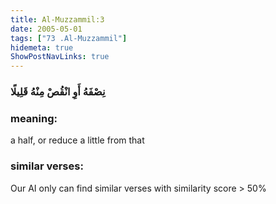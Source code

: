 ```yaml
---
title: Al-Muzzammil:3
date: 2005-05-01
tags: ["73 .Al-Muzzammil"]
hidemeta: true 
ShowPostNavLinks: true 
---
```

### نِصْفَهُ أَوِ انْقُصْ مِنْهُ قَلِيلًا
### meaning: 
a half, or reduce a little from that
### similar verses: 

Our AI only can find similar verses with similarity score > 50% 




